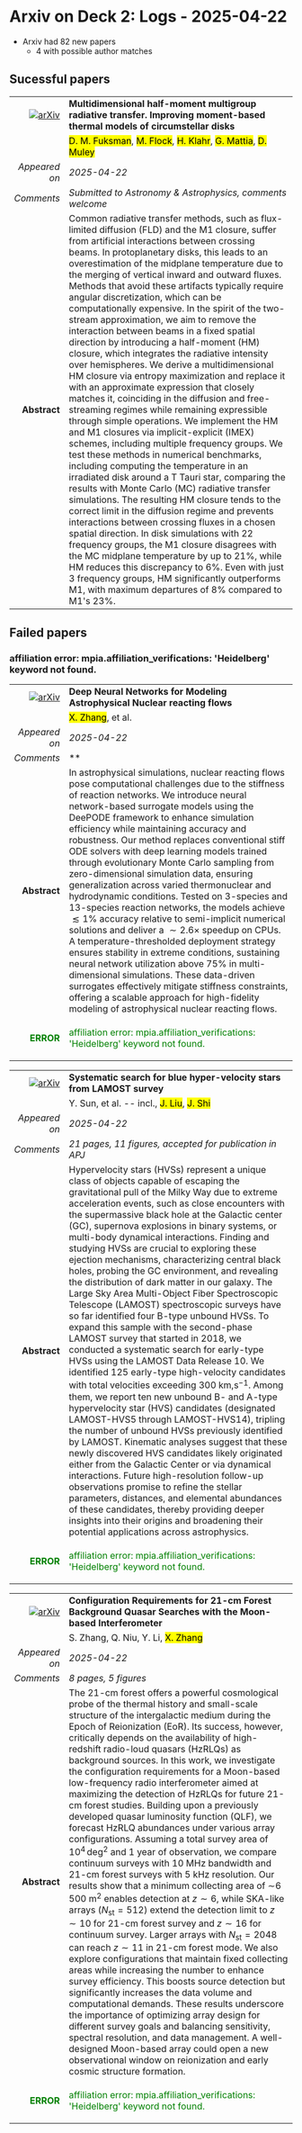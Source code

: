 # Arxiv on Deck 2: Logs - 2025-04-22

* Arxiv had 82 new papers
    * 4 with possible author matches

## Sucessful papers


|||
|---:|:---|
| [![arXiv](https://img.shields.io/badge/arXiv-2504.13999-b31b1b.svg)](https://arxiv.org/abs/2504.13999) | **Multidimensional half-moment multigroup radiative transfer. Improving moment-based thermal models of circumstellar disks**  |
|| <mark>D. M. Fuksman</mark>, <mark>M. Flock</mark>, <mark>H. Klahr</mark>, <mark>G. Mattia</mark>, <mark>D. Muley</mark> |
|*Appeared on*| *2025-04-22*|
|*Comments*| *Submitted to Astronomy & Astrophysics, comments welcome*|
|**Abstract**|            Common radiative transfer methods, such as flux-limited diffusion (FLD) and the M1 closure, suffer from artificial interactions between crossing beams. In protoplanetary disks, this leads to an overestimation of the midplane temperature due to the merging of vertical inward and outward fluxes. Methods that avoid these artifacts typically require angular discretization, which can be computationally expensive. In the spirit of the two-stream approximation, we aim to remove the interaction between beams in a fixed spatial direction by introducing a half-moment (HM) closure, which integrates the radiative intensity over hemispheres. We derive a multidimensional HM closure via entropy maximization and replace it with an approximate expression that closely matches it, coinciding in the diffusion and free-streaming regimes while remaining expressible through simple operations. We implement the HM and M1 closures via implicit-explicit (IMEX) schemes, including multiple frequency groups. We test these methods in numerical benchmarks, including computing the temperature in an irradiated disk around a T Tauri star, comparing the results with Monte Carlo (MC) radiative transfer simulations. The resulting HM closure tends to the correct limit in the diffusion regime and prevents interactions between crossing fluxes in a chosen spatial direction. In disk simulations with 22 frequency groups, the M1 closure disagrees with the MC midplane temperature by up to 21%, while HM reduces this discrepancy to 6%. Even with just 3 frequency groups, HM significantly outperforms M1, with maximum departures of 8% compared to M1's 23%.         |

## Failed papers

### affiliation error: mpia.affiliation_verifications: 'Heidelberg' keyword not found. 


|||
|---:|:---|
| [![arXiv](https://img.shields.io/badge/arXiv-2504.14180-b31b1b.svg)](https://arxiv.org/abs/2504.14180) | **Deep Neural Networks for Modeling Astrophysical Nuclear reacting flows**  |
|| <mark>X. Zhang</mark>, et al. |
|*Appeared on*| *2025-04-22*|
|*Comments*| **|
|**Abstract**|            In astrophysical simulations, nuclear reacting flows pose computational challenges due to the stiffness of reaction networks. We introduce neural network-based surrogate models using the DeePODE framework to enhance simulation efficiency while maintaining accuracy and robustness. Our method replaces conventional stiff ODE solvers with deep learning models trained through evolutionary Monte Carlo sampling from zero-dimensional simulation data, ensuring generalization across varied thermonuclear and hydrodynamic conditions. Tested on 3-species and 13-species reaction networks, the models achieve $\lesssim 1\%$ accuracy relative to semi-implicit numerical solutions and deliver a $\sim 2.6\times$ speedup on CPUs. A temperature-thresholded deployment strategy ensures stability in extreme conditions, sustaining neural network utilization above 75\% in multi-dimensional simulations. These data-driven surrogates effectively mitigate stiffness constraints, offering a scalable approach for high-fidelity modeling of astrophysical nuclear reacting flows.         |
|<p style="color:green"> **ERROR** </p>| <p style="color:green">affiliation error: mpia.affiliation_verifications: 'Heidelberg' keyword not found.</p> |


|||
|---:|:---|
| [![arXiv](https://img.shields.io/badge/arXiv-2504.14836-b31b1b.svg)](https://arxiv.org/abs/2504.14836) | **Systematic search for blue hyper-velocity stars from LAMOST survey**  |
|| Y. Sun, et al. -- incl., <mark>J. Liu</mark>, <mark>J. Shi</mark> |
|*Appeared on*| *2025-04-22*|
|*Comments*| *21 pages, 11 figures, accepted for publication in APJ*|
|**Abstract**|            Hypervelocity stars (HVSs) represent a unique class of objects capable of escaping the gravitational pull of the Milky Way due to extreme acceleration events, such as close encounters with the supermassive black hole at the Galactic center (GC), supernova explosions in binary systems, or multi-body dynamical interactions. Finding and studying HVSs are crucial to exploring these ejection mechanisms, characterizing central black holes, probing the GC environment, and revealing the distribution of dark matter in our galaxy. The Large Sky Area Multi-Object Fiber Spectroscopic Telescope (LAMOST) spectroscopic surveys have so far identified four B-type unbound HVSs. To expand this sample with the second-phase LAMOST survey that started in 2018, we conducted a systematic search for early-type HVSs using the LAMOST Data Release 10. We identified 125 early-type high-velocity candidates with total velocities exceeding 300 km\,s$^{-1}$. Among them, we report ten new unbound B- and A-type hypervelocity star (HVS) candidates (designated LAMOST-HVS5 through LAMOST-HVS14), tripling the number of unbound HVSs previously identified by LAMOST. Kinematic analyses suggest that these newly discovered HVS candidates likely originated either from the Galactic Center or via dynamical interactions. Future high-resolution follow-up observations promise to refine the stellar parameters, distances, and elemental abundances of these candidates, thereby providing deeper insights into their origins and broadening their potential applications across astrophysics.         |
|<p style="color:green"> **ERROR** </p>| <p style="color:green">affiliation error: mpia.affiliation_verifications: 'Heidelberg' keyword not found.</p> |


|||
|---:|:---|
| [![arXiv](https://img.shields.io/badge/arXiv-2504.15086-b31b1b.svg)](https://arxiv.org/abs/2504.15086) | **Configuration Requirements for 21-cm Forest Background Quasar Searches with the Moon-based Interferometer**  |
|| S. Zhang, Q. Niu, Y. Li, <mark>X. Zhang</mark> |
|*Appeared on*| *2025-04-22*|
|*Comments*| *8 pages, 5 figures*|
|**Abstract**|            The 21-cm forest offers a powerful cosmological probe of the thermal history and small-scale structure of the intergalactic medium during the Epoch of Reionization (EoR). Its success, however, critically depends on the availability of high-redshift radio-loud quasars (HzRLQs) as background sources. In this work, we investigate the configuration requirements for a Moon-based low-frequency radio interferometer aimed at maximizing the detection of HzRLQs for future 21-cm forest studies. Building upon a previously developed quasar luminosity function (QLF), we forecast HzRLQ abundances under various array configurations. Assuming a total survey area of $10^4\,\mathrm{deg}^2$ and 1 year of observation, we compare continuum surveys with 10 MHz bandwidth and 21-cm forest surveys with 5 kHz resolution. Our results show that a minimum collecting area of $\sim$6 500 m$^2$ enables detection at $z \sim 6$, while SKA-like arrays ($N_{\mathrm{st}} = 512$) extend the detection limit to $z \sim 10$ for 21-cm forest survey and $z \sim 16$ for continuum survey. Larger arrays with $N_{\mathrm{st}} = 2048$ can reach $z \sim 11$ in 21-cm forest mode. We also explore configurations that maintain fixed collecting areas while increasing the number to enhance survey efficiency. This boosts source detection but significantly increases the data volume and computational demands. These results underscore the importance of optimizing array design for different survey goals and balancing sensitivity, spectral resolution, and data management. A well-designed Moon-based array could open a new observational window on reionization and early cosmic structure formation.         |
|<p style="color:green"> **ERROR** </p>| <p style="color:green">affiliation error: mpia.affiliation_verifications: 'Heidelberg' keyword not found.</p> |

